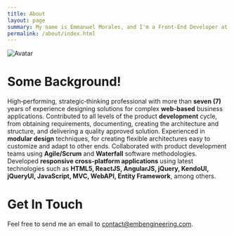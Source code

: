 ```yaml
---
title: About
layout: page
summary: My name is Emmanuel Morales, and I'm a Front-End Developer at Dallas, TX.
permalink: /about/index.html
---
```


![Avatar](https://avatars0.githubusercontent.com/u/1769860?v=3&s=460)

# Some Background!
High‐performing, strategic‐thinking professional with more than **seven (7)** years of experience designing solutions for complex **web-based** business applications. Contributed to all levels of the product **development** cycle, from obtaining requirements, documenting, creating the architecture and structure, and delivering a quality approved solution. Experienced in **modular design** techniques, for creating flexible architectures easy to customize and adapt to other ends. Collaborated with product development teams using **Agile/Scrum** and **Waterfall** software methodologies. Developed **responsive cross-platform applications** using latest technologies such as **HTML5, ReactJS, AngularJS, jQuery, KendoUI, jQueryUI, JavaScript, MVC, WebAPI, Entity Framework**, among others.

# Get In Touch
Feel free to send me an email to [contact@embengineering.com](mailto:contact@embengineering.com).
